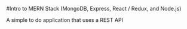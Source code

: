 #Intro to MERN Stack (MongoDB, Express, React / Redux, and Node.js)

A simple to do application that uses a REST API
